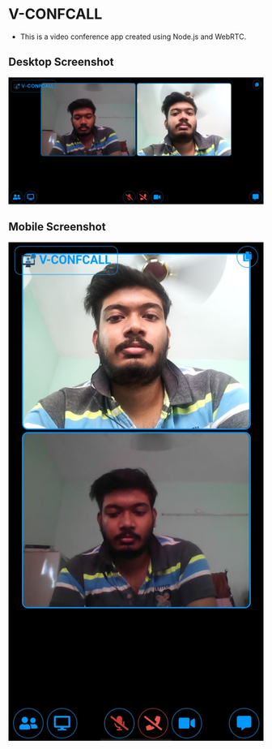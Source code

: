 # V-CONFCALL

* This is a video conference app created using Node.js and WebRTC.

## Desktop Screenshot
![image](https://github.com/Sayak007/Video-Conference/blob/main/images/vconfcall1.jpg)

## Mobile Screenshot
![image](https://github.com/Sayak007/Video-Conference/blob/main/images/vconfcall2.jpg)
